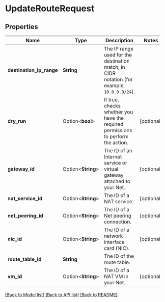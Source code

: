 # UpdateRouteRequest

## Properties

Name | Type | Description | Notes
------------ | ------------- | ------------- | -------------
**destination_ip_range** | **String** | The IP range used for the destination match, in CIDR notation (for example, `10.0.0.0/24`). | 
**dry_run** | Option<**bool**> | If true, checks whether you have the required permissions to perform the action. | [optional]
**gateway_id** | Option<**String**> | The ID of an Internet service or virtual gateway attached to your Net. | [optional]
**nat_service_id** | Option<**String**> | The ID of a NAT service. | [optional]
**net_peering_id** | Option<**String**> | The ID of a Net peering connection. | [optional]
**nic_id** | Option<**String**> | The ID of a network interface card (NIC). | [optional]
**route_table_id** | **String** | The ID of the route table. | 
**vm_id** | Option<**String**> | The ID of a NAT VM in your Net. | [optional]

[[Back to Model list]](../README.md#documentation-for-models) [[Back to API list]](../README.md#documentation-for-api-endpoints) [[Back to README]](../README.md)


